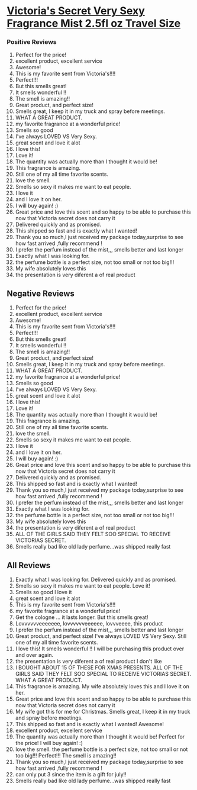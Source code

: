 # [Victoria&#x27;s Secret Very Sexy Fragrance Mist 2.5fl oz Travel Size](https://products.checkmycream.com/products/Victoria&#x27;s-Secret-Very-Sexy-Fragrance-Mist-2.5fl-oz-Travel-Size.html)

### Positive Reviews

<ol>
      <li>Perfect for the price!</li>
      <li>excellent product, excellent service</li>
      <li>Awesome!</li>
      <li>This is my favorite sent from Victoria&#x27;s!!!!</li>
      <li>Perfect!!!</li>
      <li>But this smells great!</li>
      <li>It smells wonderful !!</li>
      <li>The smell is amazing!!</li>
      <li>Great product, and perfect size!  </li>
      <li>Smells great, I keep it in my truck and spray before meetings.</li>
      <li>WHAT A GREAT PRODUCT.</li>
      <li>my favorite fragrance at a wonderful price!</li>
      <li>Smells so good</li>
      <li>I&#x27;ve always LOVED VS Very Sexy.  </li>
      <li>great scent and love it alot</li>
      <li>I love this!</li>
      <li>Love it!</li>
      <li>The quantity was actually more than I thought it would be!</li>
      <li>This fragrance is amazing.</li>
      <li>Still one of my all time favorite scents.</li>
      <li>love the smell.</li>
      <li>Smells so sexy it makes me want to eat people.  </li>
      <li>I love it</li>
      <li>and I love it on her.</li>
      <li>I will buy again! :)</li>
      <li>Great price and love this scent and so happy to be able to purchase this now that Victoria secret does not carry it</li>
      <li>Delivered quickly and as promised.</li>
      <li>This shipped so fast and is exactly what I wanted!  </li>
      <li>Thank you so much,I just received my package today,surprise to see how fast arrived ,fully recommend !</li>
      <li>I prefer the perfum instead of the mist,,, smells better and last longer</li>
      <li>Exactly what I was looking for.  </li>
      <li>the perfume bottle is a perfect size, not too small or not too big!!!</li>
      <li>My wife absolutely loves this</li>
      <li>the presentation is very diferent a of real product</li>
</ol>


<h2>Negative Reviews</h2>
<ol>
<li> Perfect for the price!</li>
<li> excellent product, excellent service</li>
<li> Awesome!</li>
<li> This is my favorite sent from Victoria&#x27;s!!!!</li>
<li> Perfect!!!</li>
<li> But this smells great!</li>
<li> It smells wonderful !!</li>
<li> The smell is amazing!!</li>
<li> Great product, and perfect size!  </li>
<li> Smells great, I keep it in my truck and spray before meetings.</li>
<li> WHAT A GREAT PRODUCT.</li>
<li> my favorite fragrance at a wonderful price!</li>
<li> Smells so good</li>
<li> I&#x27;ve always LOVED VS Very Sexy.  </li>
<li> great scent and love it alot</li>
<li> I love this!</li>
<li> Love it!</li>
<li> The quantity was actually more than I thought it would be!</li>
<li> This fragrance is amazing.</li>
<li> Still one of my all time favorite scents.</li>
<li> love the smell.</li>
<li> Smells so sexy it makes me want to eat people.  </li>
<li> I love it</li>
<li> and I love it on her.</li>
<li> I will buy again! :)</li>
<li> Great price and love this scent and so happy to be able to purchase this now that Victoria secret does not carry it</li>
<li> Delivered quickly and as promised.</li>
<li> This shipped so fast and is exactly what I wanted!  </li>
<li> Thank you so much,I just received my package today,surprise to see how fast arrived ,fully recommend !</li>
<li> I prefer the perfum instead of the mist,,, smells better and last longer</li>
<li> Exactly what I was looking for.  </li>
<li> the perfume bottle is a perfect size, not too small or not too big!!!</li>
<li> My wife absolutely loves this</li>
<li> the presentation is very diferent a of real product</li>
<li> ALL OF THE GIRLS SAID THEY FELT SOO SPECIAL TO RECEIVE VICTORIAS SECRET.  </li>
<li> Smells really bad like old lady perfume...was shipped really fast</li>
</ol>

<h2>All Reviews</h2>

<ol>
    <li> Exactly what I was looking for.  Delivered quickly and as promised.</li>
    <li> Smells so sexy it makes me want to eat people.  Love it!</li>
    <li> Smells so good I love it</li>
    <li> great scent and love it alot</li>
    <li> This is my favorite sent from Victoria&#x27;s!!!!</li>
    <li> my favorite fragrance at a wonderful price!</li>
    <li> Get the cologne ... it lasts longer. But this smells great!</li>
    <li> Lovvvvvveeeeeee, lovvvvvveeeeee, lovvveeee, this product</li>
    <li> I prefer the perfum instead of the mist,,, smells better and last longer</li>
    <li> Great product, and perfect size!  I&#x27;ve always LOVED VS Very Sexy.  Still one of my all time favorite scents.</li>
    <li> I love this! It smells wonderful !! I will be purchasing this product over and over again.</li>
    <li> the presentation is very diferent a of real product I don&#x27;t like</li>
    <li> I BOUGHT ABOUT 15 OF THESE FOR XMAS PRESENTS.  ALL OF THE GIRLS SAID THEY FELT SOO SPECIAL TO RECEIVE VICTORIAS SECRET.  WHAT A GREAT PRODUCT.</li>
    <li> This fragrance is amazing. My wife absolutely loves this and I love it on her.</li>
    <li> Great price and love this scent and so happy to be able to purchase this now that Victoria secret does not carry it</li>
    <li> My wife got this for me for Christmas. Smells great, I keep it in my truck and spray before meetings.</li>
    <li> This shipped so fast and is exactly what I wanted!  Awesome!</li>
    <li> excellent product, excellent service</li>
    <li> The quantity was actually more than I thought it would be! Perfect for the price! I will buy again! :)</li>
    <li> love the smell. the perfume bottle is a perfect size, not too small or not too big!!! Perfect!!! The smell is amazing!!</li>
    <li> Thank you so much,I just received my package today,surprise to see how fast arrived ,fully recommend !</li>
    <li> can only put 3 since the item is a gift for july!!</li>
    <li> Smells really bad like old lady perfume...was shipped really fast</li>
</ol>




